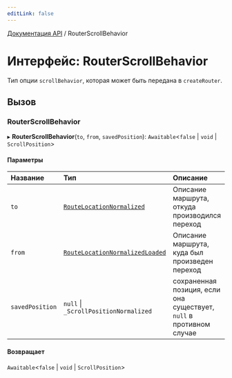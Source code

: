 ```yaml
---
editLink: false
---
```


[Документация API](../index.md) / RouterScrollBehavior

# Интерфейс: RouterScrollBehavior

Тип опции `scrollBehavior`, которая может быть передана в `createRouter`.

## Вызов

### RouterScrollBehavior

▸ **RouterScrollBehavior**(`to`, `from`, `savedPosition`): `Awaitable`\<``false`` \| `void` \| `ScrollPosition`\>

#### Параметры

| Название        | Тип                                                                 | Описание                                                            |
| :-------------- | :------------------------------------------------------------------ | :------------------------------------------------------------------ |
| `to`            | [`RouteLocationNormalized`](RouteLocationNormalized.md)             | Описание маршрута, откуда производился переход                      |
| `from`          | [`RouteLocationNormalizedLoaded`](RouteLocationNormalizedLoaded.md) | Описание маршрута, куда был произведен переход                      |
| `savedPosition` | ``null`` \| `_ScrollPositionNormalized`                               | сохраненная позиция, если она существует, `null` в противном случае |

#### Возвращает

`Awaitable`\<``false`` \| `void` \| `ScrollPosition`\>
